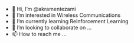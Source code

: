 - 👋 Hi, I’m @akramentezami
- 👀 I’m interested in Wireless Communications
- 🌱 I’m currently learning Reinforcement Learning
- 💞️ I’m looking to collaborate on ...
- 📫 How to reach me ...

<!---
akramentezami/akramentezami is a ✨ special ✨ repository because its `README.md` (this file) appears on your GitHub profile.
You can click the Preview link to take a look at your changes.
--->
